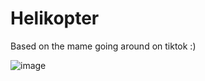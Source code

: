 # Helikopter
Based on the mame going around on tiktok :)

![image](https://user-images.githubusercontent.com/82279522/146689575-9711ece2-75e5-499e-bdbb-a59dc94a440f.png)

